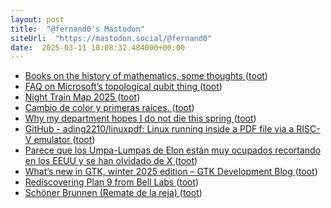 ```yaml
---
layout: post
title:  "@fernand0's Mastodon"
siteUrl:  "https://mastodon.social/@fernand0"
date:  2025-03-11 10:08:32.484000+00:00
---
```

*  [Books on the history of mathematics, some thoughts ](https://thonyc.wordpress.com/2025/02/12/books-on-the-history-of-mathematics-some-thoughts) ([toot](https://mastodon.social/@fernand0/114143245925258016))
*  [FAQ on Microsoft’s topological qubit thing ](https://scottaaronson.blog/?p=866) ([toot](https://mastodon.social/@fernand0/114143066368314406))
*  [Night Train Map 2025 ](https://back-on-track.eu/night-train-map) ([toot](https://mastodon.social/@fernand0/114141454170011981))
*  [Cambio de color y primeras raíces. ](https://avecesunafoto.wordpress.com/2025/03/10/cambio-de-color-y-primeras-raices) ([toot](https://mastodon.social/@fernand0/114139634494541775))
*  [Why my department hopes I do not die this spring ](https://blog.computationalcomplexity.org/2025/02/why-my-department-hopes-i-do-not-die.htm) ([toot](https://mastodon.social/@fernand0/114139472848650485))
*  [GitHub - ading2210/linuxpdf: Linux running inside a PDF file via a RISC-V emulator  ](https://github.com/ading2210/linuxpdf) ([toot](https://mastodon.social/@fernand0/114139309586098505))
*  [Parece que los Umpa-Lumpas de Elon están muy ocupados recortando en los EEUU y se han olvidado de X ](https://mastodon.social/@fernand0/114139169222370069) ([toot](https://mastodon.social/@fernand0/114139169222370069))
*  [What’s new in GTK, winter 2025 edition – GTK Development Blog ](https://blog.gtk.org/2025/02/01/whats-new-in-gtk-winter-2025-edition) ([toot](https://mastodon.social/@fernand0/114139128530596210))
*  [Rediscovering Plan 9 from Bell Labs ](https://itsfoss.com/plan9) ([toot](https://mastodon.social/@fernand0/114138853951527572))
*  [Schöner Brunnen (Remate de la reja) ](https://www.flickr.com/photos/fernand0/54360107838) ([toot](https://mastodon.social/@fernand0/114138185884481419))
